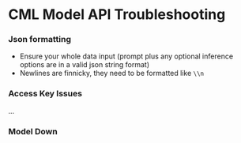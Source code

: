 # CML Model API Troubleshooting

### Json formatting
- Ensure your whole data input (prompt plus any optional inference options are in a valid json string format)
- Newlines are finnicky, they need to be formatted like `\\n`


### Access Key Issues
...


### Model Down
